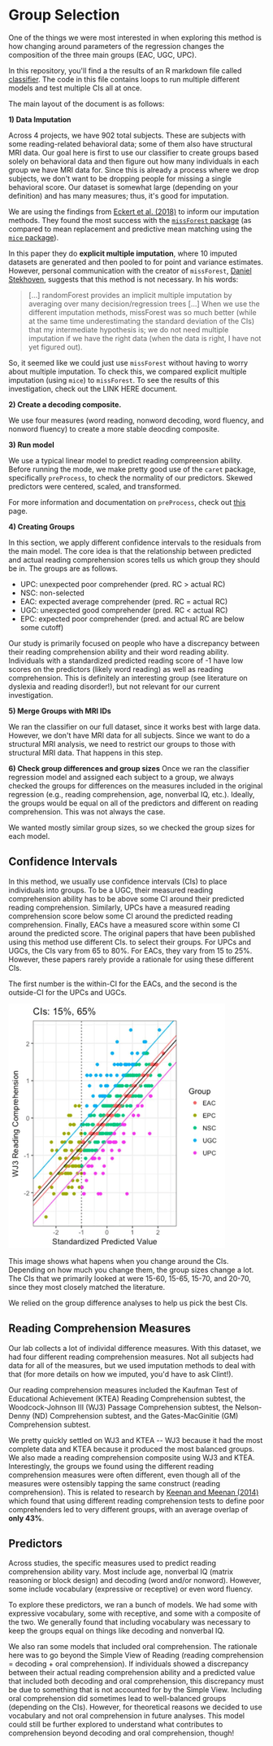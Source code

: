 # Group Selection

One of the things we were most interested in when exploring this method is how changing around parameters of the regression changes the composition of the three main groups (EAC, UGC, UPC).

In this repository, you'll find a the results of an R markdown file called [classifier](./Classifier.md). The code in this file contains loops to run multiple different models and test multiple CIs all at once.

The main layout of the document is as follows:

**1) Data Imputation** 

Across 4 projects, we have 902 total subjects. These are subjects with some reading-related behavioral data; some of them also have structural MRI data. Our goal here is first to use our classifier to create groups based solely on behavioral data and then figure out how many individuals in each group we have MRI data for. Since this is already a process where we drop subjects, we don't want to be dropping people for missing a single behavioral score. Our dataset is somewhat large (depending on your definition) and has many measures; thus, it's good for imputation. 

We are using the findings from [Eckert et al. (2018)](https://www.frontiersin.org/articles/10.3389/fpsyg.2018.00644/full) to inform our imputation methods. They found the most success with the [`missForest` package](https://cran.r-project.org/web/packages/missForest/index.html) (as compared to mean replacement and predictive mean matching using the [`mice` package](https://cran.r-project.org/web/packages/mice/index.html)). 

In this paper they do **explicit multiple imputation**, where 10 imputed datasets are generated and then pooled to for point and variance estimates. However, personal communication with the creator of `missForest`, [Daniel Stekhoven](https://www.sib.swiss/stekhoven-daniel), suggests that this method is not necessary. In his words:

> [...] randomForest provides an implicit multiple imputation by averaging over many decision/regression trees [...] When we use the different imputation methods, missForest was so much better (while at the same time underestimating the standard deviation of the CIs) that my intermediate hypothesis is; we do not need multiple imputation if we have the right data (when the data is right, I have not yet figured out).

So, it seemed like we could just use `missForest` without having to worry about multiple imputation. To check this, we compared explicit multiple imputation (using `mice`) to `missForest`. To see the results of this investigation, check out the LINK HERE document.

**2) Create a decoding composite.**

We use four measures (word reading, nonword decoding, word fluency, and nonword fluency) to create a more stable deocding composite. 

**3) Run model**

We use a typical linear model to predict reading compreension ability. Before running the mode, we make pretty good use of the `caret` package, specifically `preProcess`, to check the normality of our predictors. Skewed predictors were centered, scaled, and transformed.

For more information and documentation on `preProcess`, check out [this](https://topepo.github.io/caret/pre-processing.html) page.

**4) Creating Groups**

In this section, we apply different confidence intervals to the residuals from the main model. The core idea is that the relationship between predicted and actual reading comprehension scores tells us which group they should be in. The groups are as follows.

* UPC: unexpected poor comprehender (pred. RC > actual RC)
* NSC: non-selected
* EAC: expected average comprehender (pred. RC = actual RC)
* UGC: unexpected good comprehender (pred. RC < actual RC)
* EPC: expected poor comprehender (pred. and actual RC are below some cutoff)

Our study is primarily focused on people who have a discrepancy between their reading comprehension ability and their word reading ability. Individuals with a standardized predicted reading score of -1 have low scores on the predictors (likely word reading) as well as reading comprehension. This is definitely an interesting group (see literature on dyslexia and reading disorder!), but not relevant for our current investigation. 

**5) Merge Groups with MRI IDs**

We ran the classifier on our full dataset, since it works best with large data. However, we don't have MRI data for all subjects. Since we want to do a structural MRI analysis, we need to restrict our groups to those with structural MRI data. That happens in this step.

**6) Check group differences and group sizes**
Once we ran the classifier regression model and assigned each subject to a group, we always checked the groups for differences on the measures included in the original regression (e.g., reading comprehension, age, nonverbal IQ, etc.). Ideally, the groups would be equal on all of the predictors and different on reading comprehension. This was not always the case.

We wanted mostly similar group sizes, so we checked the group sizes for each model.


## Confidence Intervals

In this method, we usually use confidence intervals (CIs) to place individuals into groups. To be a UGC, their measured reading comprehension ability has to be above some CI around their predicted reading comprehension. Similarly, UPCs have a measured reading comprehension score below some CI around the predicted reading comprehension. Finally, EACs have a measured score within some CI around the predicted score.  The original papers that have been published using this method use different CIs. to select their groups. For UPCs and UGCs, the CIs vary from 65 to 80%. For EACs, they vary from 15 to 25%. However, these papers rarely provide a rationale for using these different CIs.

The first number is the within-CI for the EACs, and the second is the outside-CI for the UPCs and UGCs.

<img src="./Images/animate.gif"> 

This image shows what hapens when you change around the CIs. Depending on how much you change them, the group sizes change a lot. The CIs that we primarily looked at were 15-60, 15-65, 15-70, and 20-70, since they most closely matched the literature. 

We relied on the group difference analyses to help us pick the best CIs.


## Reading Comprehension Measures

Our lab collects a lot of individal difference measures. With this dataset, we had four different reading comprehension measures. Not all subjects had data for all of the measures, but we used imputation methods to deal with that (for more details on how we imputed, you'd have to ask Clint!). 

Our reading comprehension measures included the Kaufman Test of Educational Achievement (KTEA) Reading Comprehension subtest, the Woodcock-Johnson III (WJ3) Passage Comprehension subtest, the Nelson-Denny (ND) Comprehension subtest, and the Gates-MacGinitie (GM) Comprehension subtest. 

We pretty quickly settled on WJ3 and KTEA -- WJ3 because it had the most complete data and KTEA because it produced the most balanced groups. We also made a reading comprehension composite using WJ3 and KTEA. Interestingly, the groups we found using the different reading comprehension measures were often different, even though all of the measures were ostensibly tapping the same construct (reading comprehension). This is related to research by [Keenan and Meenan (2014)](http://journals.sagepub.com/doi/full/10.1177/0022219412439326) which found that using different reading comprehension tests to define poor comprehenders led to very different groups, with an average overlap of **only 43%**.

## Predictors

Across studies, the specific measures used to predict reading comprehension ability vary. Most include age, nonverbal IQ (matrix reasoning or block design) and decoding (word and/or nonword). However, some include vocabulary (expressive or receptive) or even word fluency.

To explore these predictors, we ran a bunch of models. We had some with expressive vocabulary, some with receptive, and some with a composite of the two. We generally found that including vocabulary was necessary to keep the groups equal on things like decoding and nonverbal IQ.

We also ran some models that included oral comprehension. The rationale here was to go beyond the Simple View of Reading (reading comprehension = decoding + oral comprehension). If individuals showed a discrepancy between their actual reading comprehension ability and a predicted value that included both decoding and oral comprehension, this discrepancy must be due to something that is not accounted for by the Simple View. Including oral comprehension did sometimes lead to well-balanced groups (depending on the CIs). However, for theoretical reasons we decided to use vocabulary and not oral comprehension in future analyses. This model could still be further explored to understand what contributes to comprehension beyond decoding and oral comprehension, though!
